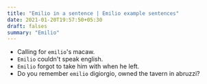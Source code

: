 ```yaml
---
title: "Emilio in a sentence | Emilio example sentences"
date: 2021-01-20T19:57:50+05:30
draft: falses
summary: "Emilio"
---
```

- Calling for `emilio`'s macaw.
- `Emilio` couldn't speak english.
- `Emilio` forgot to take him with when he left.
- Do you remember `emilio` digiorgio, owned the tavern in abruzzi?
                 
